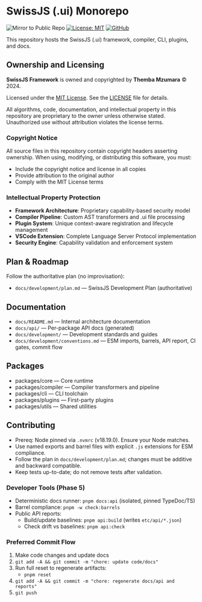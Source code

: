 <!--
Copyright (c) 2024 Themba Mzumara
This file is part of SwissJS Framework. All rights reserved.
Licensed under the MIT License. See LICENSE in the project root for license information.
-->

# SwissJS (.ui) Monorepo

![Mirror to Public Repo](https://github.com/ThembaMzumara/SWISS/actions/workflows/mirror-to-public.yml/badge.svg)
[![License: MIT](https://img.shields.io/badge/License-MIT-yellow.svg)](https://opensource.org/licenses/MIT)
[![GitHub](https://img.shields.io/github/license/ThembaMzumara/SWISS)](https://github.com/ThembaMzumara/SWISS/blob/main/LICENSE)

This repository hosts the SwissJS (.ui) framework, compiler, CLI, plugins, and docs.

## Ownership and Licensing

**SwissJS Framework** is owned and copyrighted by **Themba Mzumara** © 2024.

Licensed under the [MIT License](LICENSE). See the [LICENSE](LICENSE) file for details.

All algorithms, code, documentation, and intellectual property in this repository are proprietary to the owner unless otherwise stated. Unauthorized use without attribution violates the license terms.

### Copyright Notice
All source files in this repository contain copyright headers asserting ownership. When using, modifying, or distributing this software, you must:
- Include the copyright notice and license in all copies
- Provide attribution to the original author
- Comply with the MIT License terms

### Intellectual Property Protection
- **Framework Architecture**: Proprietary capability-based security model
- **Compiler Pipeline**: Custom AST transformers and .ui file processing
- **Plugin System**: Unique context-aware registration and lifecycle management
- **VSCode Extension**: Complete Language Server Protocol implementation
- **Security Engine**: Capability validation and enforcement system

## Plan & Roadmap

Follow the authoritative plan (no improvisation):

- `docs/development/plan.md` — SwissJS Development Plan (authoritative)

## Documentation

- `docs/README.md` — Internal architecture documentation
- `docs/api/` — Per-package API docs (generated)
- `docs/development/` — Development standards and guides
- `docs/development/conventions.md` — ESM imports, barrels, API report, CI gates, commit flow

## Packages

- packages/core — Core runtime
- packages/compiler — Compiler transformers and pipeline
- packages/cli — CLI toolchain
- packages/plugins — First-party plugins
- packages/utils — Shared utilities

## Contributing

- Prereq: Node pinned via `.nvmrc` (v18.19.0). Ensure your Node matches.
- Use named exports and barrel files with explicit `.js` extensions for ESM compliance.
- Follow the plan in `docs/development/plan.md`; changes must be additive and backward compatible.
- Keep tests up-to-date; do not remove tests after validation.

### Developer Tools (Phase 5)

- Deterministic docs runner: `pnpm docs:api` (isolated, pinned TypeDoc/TS)
- Barrel compliance: `pnpm -w check:barrels`
- Public API reports:
  - Build/update baselines: `pnpm api:build` (writes `etc/api/*.json`)
  - Check drift vs baselines: `pnpm api:check`

### Preferred Commit Flow

1. Make code changes and update docs
2. `git add -A && git commit -m "chore: update code/docs"`
3. Run full reset to regenerate artifacts:
   - `pnpm reset`
4. `git add -A && git commit -m "chore: regenerate docs/api and reports"`
5. `git push`

